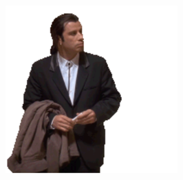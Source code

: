 <div id="header" align="center">
  <img src="https://github.com/BogomolovNikita/BogomolovNikita/blob/main/3fcf565ccc553afcfd89858c97304705_w200.gif" width="400"/>
</div>
